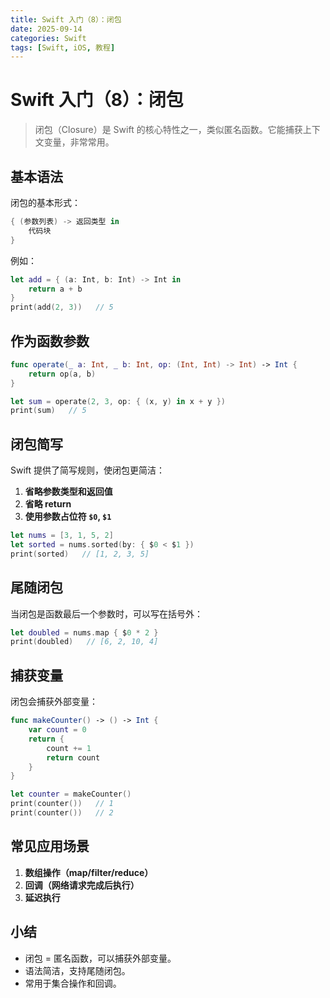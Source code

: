 ```yaml
---
title: Swift 入门（8）：闭包
date: 2025-09-14
categories: Swift
tags: [Swift, iOS, 教程]
---
```


# Swift 入门（8）：闭包

> 闭包（Closure）是 Swift 的核心特性之一，类似匿名函数。它能捕获上下文变量，非常常用。

## 基本语法

闭包的基本形式：

```swift
{ (参数列表) -> 返回类型 in
    代码块
}
```

例如：

```swift
let add = { (a: Int, b: Int) -> Int in
    return a + b
}
print(add(2, 3))   // 5
```

## 作为函数参数

```swift
func operate(_ a: Int, _ b: Int, op: (Int, Int) -> Int) -> Int {
    return op(a, b)
}

let sum = operate(2, 3, op: { (x, y) in x + y })
print(sum)   // 5
```

## 闭包简写

Swift 提供了简写规则，使闭包更简洁：

1. **省略参数类型和返回值**
2. **省略 return**
3. **使用参数占位符 `$0`, `$1`**

```swift
let nums = [3, 1, 5, 2]
let sorted = nums.sorted(by: { $0 < $1 })
print(sorted)   // [1, 2, 3, 5]
```

## 尾随闭包

当闭包是函数最后一个参数时，可以写在括号外：

```swift
let doubled = nums.map { $0 * 2 }
print(doubled)   // [6, 2, 10, 4]
```

## 捕获变量

闭包会捕获外部变量：

```swift
func makeCounter() -> () -> Int {
    var count = 0
    return {
        count += 1
        return count
    }
}

let counter = makeCounter()
print(counter())   // 1
print(counter())   // 2
```

## 常见应用场景

1. **数组操作（map/filter/reduce）**
2. **回调（网络请求完成后执行）**
3. **延迟执行**

## 小结

- 闭包 = 匿名函数，可以捕获外部变量。
- 语法简洁，支持尾随闭包。
- 常用于集合操作和回调。
